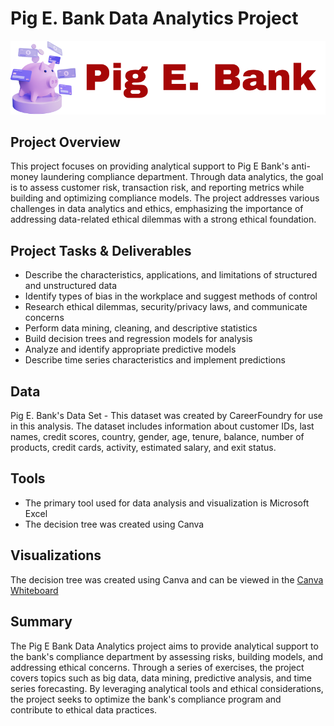 # Pig E. Bank Data Analytics Project
![Pig E. logo](PigE_logo.svg)

## Project Overview
This project focuses on providing analytical support to Pig E Bank's anti-money laundering compliance department. Through data analytics, the goal is to assess customer risk, transaction risk, and reporting metrics while building and optimizing compliance models. The project addresses various challenges in data analytics and ethics, emphasizing the importance of addressing data-related ethical dilemmas with a strong ethical foundation.

## Project Tasks & Deliverables
* Describe the characteristics, applications, and limitations of structured and unstructured data
* Identify types of bias in the workplace and suggest methods of control
* Research ethical dilemmas, security/privacy laws, and communicate concerns
* Perform data mining, cleaning, and descriptive statistics
* Build decision trees and regression models for analysis
* Analyze and identify appropriate predictive models
* Describe time series characteristics and implement predictions

## Data
Pig E. Bank's Data Set - This dataset was created by CareerFoundry for use in this analysis. The dataset includes information about customer IDs, last names, credit scores, country, gender, age, tenure, balance, number of products, credit cards, activity, estimated salary, and exit status.

## Tools
* The primary tool used for data analysis and visualization is Microsoft Excel
* The decision tree was created using Canva

## Visualizations
The decision tree was created using Canva and can be viewed in the [Canva Whiteboard](https://www.canva.com/design/DAF94S3aAco/wMkeXWlgoxcJg3634QRpTw/edit?utm_content=DAF94S3aAco&utm_campaign=designshare&utm_medium=link2&utm_source=sharebutton)

## Summary
The Pig E Bank Data Analytics project aims to provide analytical support to the bank's compliance department by assessing risks, building models, and addressing ethical concerns. Through a series of exercises, the project covers topics such as big data, data mining, predictive analysis, and time series forecasting. By leveraging analytical tools and ethical considerations, the project seeks to optimize the bank's compliance program and contribute to ethical data practices.
